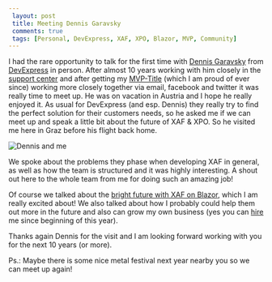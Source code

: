 ```yaml
---
 layout: post 
 title: Meeting Dennis Garavsky
 comments: true
 tags: [Personal, DevExpress, XAF, XPO, Blazor, MVP, Community]
---
```


I had the rare opportunity to talk for the first time with [Dennis Garavsky](//twitter.com/DennisGaravsky) from [DevExpress](//www.devexpress.com) in person. After almost 10 years working with him closely in the [support center](//www.devexpress.com/Support/Center) and after getting my [MVP-Title](//www.devexpress.com/aboutus/mvp/) (which I am proud of ever since) working more closely together via email, facebook and twitter it was really time to meet up. He was on vacation in Austria and I hope he really enjoyed it. As usual for DevExpress (and esp. Dennis) they really try to find the perfect solution for their customers needs, so he asked me if we can meet up and speak a little bit about the future of XAF & XPO. So he visited me here in Graz before his flight back home.

![Dennis and me](/img/posts/2019/2019-08-13-meeting-dennis.jpg)

We spoke about the problems they phase when developing XAF in general, as well as how the team is structured and it was highly interesting. A shout out here to the whole team from me for doing such an amazing job!  

Of course we talked about the [bright future with XAF on Blazor](//community.devexpress.com/blogs/xaf/archive/2019/08/05/xaf-important-changes-to-the-spa-ui-strategy-the-future-is-blazor.aspx), which I am really excited about! We also talked about how I probably could help them out more in the future and also can grow my own business (yes you can [hire](//www.delegate.at/) me since beginning of this year).

Thanks again Dennis for the visit and I am looking forward working with you for the next 10 years (or more).

Ps.: Maybe there is some nice metal festival next year nearby you so we can meet up again!
  